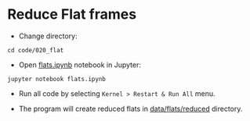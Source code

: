 # Reduce Flat frames

* Change directory:

```
cd code/020_flat
```

* Open [flats.ipynb](flats.ipynb) notebook in Jupyter:

```
jupyter notebook flats.ipynb
```
* Run all code by selecting `Kernel > Restart & Run All` menu.

* The program will create reduced flats in [data/flats/reduced](data/flats/reduced) directory.
